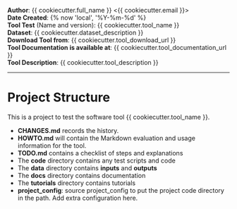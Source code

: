 **Author**: {{ cookiecutter.full_name }} <{{ cookiecutter.email }}>      
**Date Created**: {% now 'local', '%Y-%m-%d' %}   
**Tool Test** (Name and version): {{ cookiecutter.tool_name }}     
**Dataset**: {{ cookiecutter.dataset_description }}          
**Download Tool from**: {{ cookiecutter.tool_download_url }}      
**Tool Documentation is available at**: {{ cookiecutter.tool_documentation_url }}     
**Tool Description**: {{ cookiecutter.tool_description }} 

----------------

# Project Structure

This is a project to test the software tool {{ cookiecutter.tool_name }}.
- **CHANGES.md** records the history.
- **HOWTO.md** will contain the Markdown evaluation and usage information for the tool.
- **TODO.md** contains a checklist of steps and explanations
- The **code** directory contains any test scripts and code
- The **data** directory contains **inputs** and **outputs**
- The **docs** directory contains documentation
- The **tutorials** directory contains tutorials
- **project_config**: source project_config to put the project code directory in the path. Add extra configuration here. 
